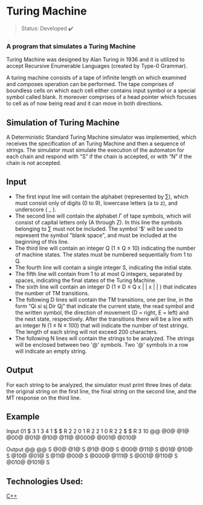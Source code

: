 # Turing Machine

> Status: Developed ✔️

### A program that simulates a Turing Machine

Turing Machine was designed by Alan Turing in 1936 and it is utilized to accept Recursive Enumerable Languages (created by Type-0 Grammar). 
 
A turing machine consists of a tape of infinite length on which examined and composes operation can be performed. The tape comprises of boundless cells on which each cell either contains input symbol or a special symbol called blank. It moreover comprises of a head pointer which focuses to cell as of now being read and it can move in both directions.

## Simulation of Turing Machine

A Deterministic Standard Turing Machine simulator was implemented, which receives the specification of an Turing Machine and then a sequence of strings. The simulator must simulate the execution of the automaton for each chain and respond with “S” if the chain is accepted, or with “N” if the chain is not accepted.


## Input
- The first input line will contain the alphabet (represented by $\sum$), which must consist only of digits (0 to 9), lowercase letters (a to z), and underscore ( _ ).
- The second line will contain the alphabet $\Gamma$ of tape symbols, which will consist of capital letters only (A through Z). In this line the symbols belonging to $\sum$ must not be included. The symbol '$' will be used to represent the symbol "blank space", and must be included at the beginning of this line.
- The third line will contain an integer Q (1 ≤ Q ≤ 10) indicating the number of machine states. The states must be numbered sequentially from 1 to Q.
- The fourth line will contain a single integer S, indicating the initial state.
- The fifth line will contain from 1 to at most Q integers, separated by spaces, indicating the final states of the Turing Machine.
- The sixth line will contain an integer D (1 ≤ D ≤ Q x | | x | | ) that indicates the number of TM transitions.
- The following D lines will contain the TM transitions, one per line, in the form “Qi si sj Dir Qj” that indicate the current state, the read symbol and the written symbol, the direction of movement (D = right, E = left) and the next state, respectively. After the transitions there will be a line with an integer N (1 ≤ N ≤ 100) that will indicate the number of test strings. The length of each string will not exceed 200 characters.
- The following N lines will contain the strings to be analyzed. The strings will be enclosed between two '@' symbols. Two '@' symbols in a row will indicate an empty string.

## Output

For each string to be analyzed, the simulator must print three lines of data: the original string on the first line, the final string on the second line, and the MT response on the third line.

## Example

Input 
01
$
3
1
3
4
1 $ $ R 2
2 0 1 R 2
2 1 0 R 2
2 $ $ R 3
10
@@
@0@
@1@
@00@
@01@
@10@
@11@
@000@
@001@
@010@

Output
@@
@@
S
@0@
@1@
S
@1@
@0@
S
@00@
@11@
S
@01@
@10@
S
@10@
@01@
S
@11@
@00@
S
@000@
@111@
S
@001@
@110@
S
@010@
@101@
S

## Technologies Used:
[C++](https://www.cplusplus.com)
